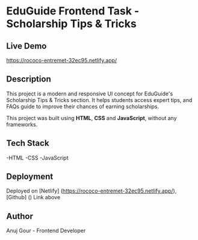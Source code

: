 # EduGuide Frontend Task - Scholarship Tips & Tricks

## Live Demo
https://rococo-entremet-32ec95.netlify.app/

## Description 

This project is a modern and responsive UI concept for EduGuide's Scholarship Tips & Tricks section. It helps students
access expert tips, and FAQs guide to improve their chances of earning scholarships.

This project was built using **HTML**, **CSS** and **JavaScript**, without any frameworks.

## Tech Stack

-HTML
-CSS
-JavaScript


## Deployment

Deployed on [Netlify] (https://rococo-entremet-32ec95.netlify.app/), [Github] ()
Link above

## Author

Anuj Gour - Frontend Developer

